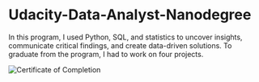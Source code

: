 # Udacity-Data-Analyst-Nanodegree

In this program, I used Python, SQL, and statistics to uncover insights, communicate critical findings, and create data-driven solutions. To graduate from the program, I had to work on four projects.

![Certificate of Completion](https://confirm.udacity.com/WRKAHMCT)
